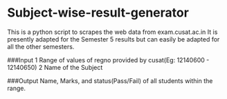 # Subject-wise-result-generator
This is a python script to scrapes the web data from exam.cusat.ac.in It is presently adapted for the Semester 5 results but can easily be adapted for all the other semesters.

###Input
1 Range of values of regno provided by cusat(Eg: 12140600 - 12140650)
2 Name of the Subject

###Output
Name, Marks, and status(Pass/Fail) of all students within the range.
